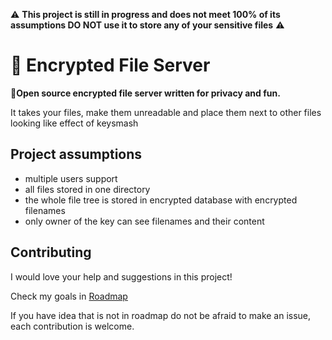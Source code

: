 :warning: **This project is still in progress and does not meet 100% of its assumptions DO NOT use it to store any of your sensitive files** :warning:
# :closed_lock_with_key: Encrypted File Server
:file_folder:**Open source encrypted file server written for privacy and fun.**

It takes your files, make them unreadable and place them next to other files looking like effect of keysmash

## Project assumptions
- multiple users support
- all files stored in one directory
- the whole file tree is stored in encrypted database with encrypted filenames
- only owner of the key can see filenames and their content

<!---## Usage -->

## Contributing
I would love your help and suggestions in this project!

Check my goals in [Roadmap](roadmap.md) 

If you have idea that is not in roadmap do not be afraid to make an issue, each contribution is welcome.
